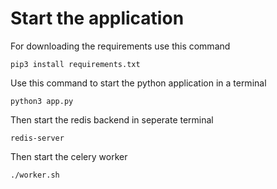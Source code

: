 # Start the application

For downloading the requirements use this command

```
pip3 install requirements.txt
```

Use this command to start the python application in a terminal

```
python3 app.py
```

Then start the redis backend in seperate terminal

```
redis-server
```

Then start the celery worker

```
./worker.sh
```